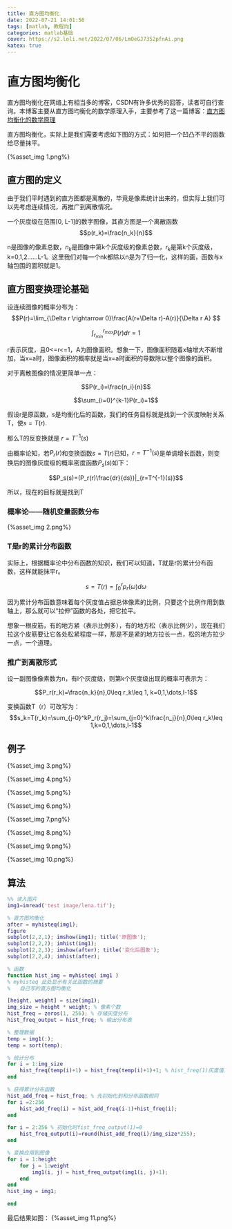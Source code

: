 ```yaml
---
title: 直方图均衡化
date: 2022-07-21 14:01:56
tags: [matlab, 教程向]
categories: matlab基础
cover: https://s2.loli.net/2022/07/06/LmOeGJ7352pfnAi.png
katex: true
---
```


# 直方图均衡化
直方图均衡化在网络上有相当多的博客，CSDN有许多优秀的回答，读者可自行查询。本博客主要从直方图均衡化的数学原理入手，主要参考了这一篇博客：[直方图均衡化的数学原理](https://blog.csdn.net/superjunenaruto/article/details/52431941?ops_request_misc=%257B%2522request%255Fid%2522%253A%2522165838939716781667868935%2522%252C%2522scm%2522%253A%252220140713.130102334..%2522%257D&request_id=165838939716781667868935&biz_id=0&utm_medium=distribute.pc_search_result.none-task-blog-2~all~baidu_landing_v2~default-1-52431941-null-null.142^v33^pc_rank_34,185^v2^control&utm_term=%E7%9B%B4%E6%96%B9%E5%9B%BE%E5%9D%87%E8%A1%A1%E5%8C%96%20%E6%95%B0%E5%AD%A6%E5%8E%9F%E7%90%86&spm=1018.2226.3001.4187)

直方图均衡化，实际上是我们需要考虑如下图的方式：如何把一个凹凸不平的函数给尽量抹平。

{%asset_img 1.png%}

## 直方图的定义
由于我们平时遇到的直方图都是离散的，毕竟是像素统计出来的，但实际上我们可以先考虑连续情况，再推广到离散情况。

一个灰度级在范围[0, L-1]的数字图像，其直方图是一个离散函数
$$p(r_k)=\frac{n_k}{n}$$

n是图像的像素总数，$n_k$是图像中第k个灰度级的像素总数，$r_k$是第k个灰度级，k=0,1,2……L-1。这里我们对每一个nk都除以n是为了归一化，这样的画，函数与x轴包围的面积就是1。

## 直方图变换理论基础
设连续图像的概率分布为：
$$P(r)=\lim_{\Delta r \rightarrow 0}\frac{A(r+\Delta r)-A(r)}{\Delta r A} $$

$$\int_{r_{min}}^{r_{max}}P(r)dr=1$$

r表示灰度，且0<=r<=1，A为图像面积。想象一下，图像面积随着x轴增大不断增加，当x=a时，图像面积的概率就是当x=a时面积的导数除以整个图像的面积。

对于离散图像的情况更简单一点：

$$P(r_i)=\frac{n_i}{n}$$

$$\sum_{i=0}^{k-1}P(r_i)=1$$

假设r是原函数，s是均衡化后的函数，我们的任务目标就是找到一个灰度映射关系T，使$s=T(r)$.

那么T的反变换就是 $r=T^{-1}(s)$

由概率论知，若$P_r(r)$和变换函数$s=T(r)$已知，$r=T^{-1}(s)$是单调增长函数，则变换后的图像灰度级的概率密度函数$P_s(s)$如下：

$$P_s(s)=(P_r(r)\frac{dr}{ds})|_{r=T^{-1}(s)}$$

所以，现在的目标就是找到T

### 概率论——随机变量函数分布

{%asset_img 2.png%}

### T是r的累计分布函数

实际上，根据概率论中分布函数的知识，我们可以知道，T就是r的累计分布函数，这样就能抹平r。

$$s=T(r)=\int_0^r p_r(\omega)d\omega$$

因为累计分布函数意味着每个灰度值占据总体像素的比例，只要这个比例作用到数轴上，那么就可以“拉伸”函数的各处，把它拉平。

想象一根皮筋，有的地方紧（表示比例多），有的地方松（表示比例少），现在我们拉这个皮筋要让它各处松紧程度一样，那是不是紧的地方拉长一点，松的地方拉少一点，一个道理。

### 推广到离散形式
设一副图像像素数为n，有l个灰度级，则第k个灰度级出现的概率可表示为：

$$P_r(r_k)=\frac{n_k}{n},0\leq r_k\leq 1, k=0,1,\dots,l-1$$

变换函数T（r）可改写为：
$$s_k=T(r_k)=\sum_{j-0}^kP_r(r_j)=\sum_{j=0}^k\frac{n_j}{n},0\leq r_k\leq 1,k=0,1,\dots,l-1$$

## 例子
{%asset_img 3.png%}

{%asset_img 4.png%}

{%asset_img 5.png%}

{%asset_img 6.png%}

{%asset_img 7.png%}

{%asset_img 8.png%}

{%asset_img 9.png%}

{%asset_img 10.png%}

## 算法

```matlab
%% 读入图片
img1=imread('test image/lena.tif');

% 直方图均衡化
after = myhisteq(img1);
figure
subplot(2,2,1); imshow(img1); title('原图像');
subplot(2,2,2); imhist(img1);
subplot(2,2,3); imshow(after); title('变化后图象');
subplot(2,2,4); imhist(after);
```

```matlab
% 函数
function hist_img = myhisteq( img1 )
% myhisteq 此处显示有关此函数的摘要
%   自己写的直方图均衡化

[height, weight] = size(img1);
img_size = height * weight; % 像素个数
hist_freq = zeros(1, 256); % 存储灰度分布
hist_freq_output = hist_freq; % 输出分布表

% 整理数据
temp = img1(:);
temp = sort(temp);

% 统计分布
for i = 1:img_size
    hist_freq(temp(i)+1) = hist_freq(temp(i)+1)+1; % hist_freq(1)灰度值为0
end

% 获得累计分布函数
hist_add_freq = hist_freq; % 先初始化到和分布函数相同
for i =2:256
    hist_add_freq(i) = hist_add_freq(i-1)+hist_freq(i);
end

for i = 2:256 % 初始化时fist_freq_output(1)=0
    hist_freq_output(i)=round(hist_add_freq(i)/img_size*255);
end

% 变换应用到图像
for i = 1:height
    for j = 1:weight
        img1(i, j) = hist_freq_output(img1(i, j)+1);
    end
end
hist_img = img1;

end
```

最后结果如图：
{%asset_img 11.png%}
